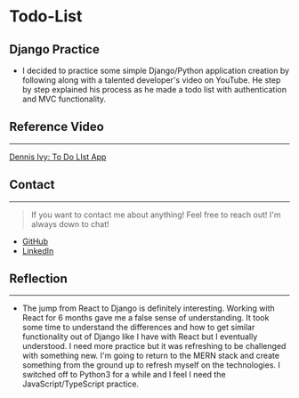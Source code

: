 # Todo-List
## Django Practice

- I decided to practice some simple Django/Python application creation by following along with a talented developer's video on YouTube. He step by step explained his process as he made a todo list with authentication and MVC functionality.

## Reference Video
---
[Dennis Ivy: To Do LIst App](https://www.youtube.com/watch?v=llbtoQTt4qw)

## Contact
---
> If you want to contact me about anything! Feel free to reach out! I'm always down to chat!
- [GitHub](https://github.com/jared-ruiz)
- [LinkedIn](https://www.linkedin.com/in/jaredruiz/)

## Reflection
---

- The jump from React to Django is definitely interesting. Working with React for 6 months gave me a false sense of understanding. It took some time to understand the differences and how to get similar functionality out of Django like I have with React but I eventually understood. I need more practice but it was refreshing to be challenged with something new. I'm going to return to the MERN stack and create something from the ground up to refresh myself on the technologies. I switched off to Python3 for a while and I feel I need the JavaScript/TypeScript practice.